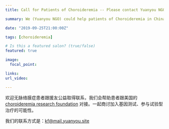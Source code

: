 ```yaml
---
title: Call for Patients of Choroideremia -- Please contact Yuanyou NGO

summary: We (Yuanyou NGO) could help patients of Choroideremia in China to reach out to choroideremia research foundation.

date: "2019-09-25T21:00:00Z"

tags: [choroideremia]

# Is this a featured salon? (true/false)
featured: true

image:
  focal_point: 

links:
url_video: 

---
```


欢迎无脉络膜症患者跟援友公益取得联系，我们会帮助患者跟美国的 [choroideremia research foundation](https://www.curechm.org
) 对接。一起商讨加入基因测试、参与试验型治疗的可能性。


我们的联系方式是：kf@mail.yuanyou.site
